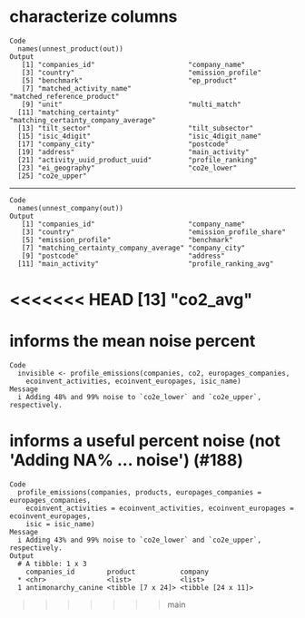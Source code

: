 # characterize columns

    Code
      names(unnest_product(out))
    Output
       [1] "companies_id"                       "company_name"                      
       [3] "country"                            "emission_profile"                  
       [5] "benchmark"                          "ep_product"                        
       [7] "matched_activity_name"              "matched_reference_product"         
       [9] "unit"                               "multi_match"                       
      [11] "matching_certainty"                 "matching_certainty_company_average"
      [13] "tilt_sector"                        "tilt_subsector"                    
      [15] "isic_4digit"                        "isic_4digit_name"                  
      [17] "company_city"                       "postcode"                          
      [19] "address"                            "main_activity"                     
      [21] "activity_uuid_product_uuid"         "profile_ranking"                   
      [23] "ei_geography"                       "co2e_lower"                        
      [25] "co2e_upper"                        

---

    Code
      names(unnest_company(out))
    Output
       [1] "companies_id"                       "company_name"                      
       [3] "country"                            "emission_profile_share"            
       [5] "emission_profile"                   "benchmark"                         
       [7] "matching_certainty_company_average" "company_city"                      
       [9] "postcode"                           "address"                           
      [11] "main_activity"                      "profile_ranking_avg"               
<<<<<<< HEAD
      [13] "co2_avg"                           
=======

# informs the mean noise percent

    Code
      invisible <- profile_emissions(companies, co2, europages_companies,
        ecoinvent_activities, ecoinvent_europages, isic_name)
    Message
      i Adding 48% and 99% noise to `co2e_lower` and `co2e_upper`, respectively.

# informs a useful percent noise (not 'Adding NA% ... noise') (#188)

    Code
      profile_emissions(companies, products, europages_companies = europages_companies,
        ecoinvent_activities = ecoinvent_activities, ecoinvent_europages = ecoinvent_europages,
        isic = isic_name)
    Message
      i Adding 43% and 99% noise to `co2e_lower` and `co2e_upper`, respectively.
    Output
      # A tibble: 1 x 3
        companies_id        product           company           
      * <chr>               <list>            <list>            
      1 antimonarchy_canine <tibble [7 x 24]> <tibble [24 x 11]>
>>>>>>> main

